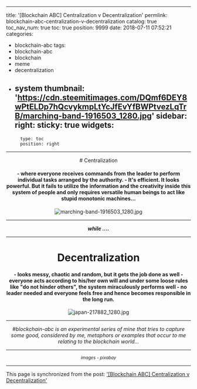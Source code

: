 
---
title: '[Blockchain ABC] Centralization v Decentralization'
permlink: blockchain-abc-centralization-v-decentralization
catalog: true
toc_nav_num: true
toc: true
position: 9999
date: 2018-07-11 07:52:21
categories:
- blockchain-abc
tags:
- blockchain-abc
- blockchain
- meme
- decentralization
- system
thumbnail: 'https://cdn.steemitimages.com/DQmf6DEY8wPtELDp7hQcvykmpLtYcJfEvYfBWPtvezLqTrB/marching-band-1916503_1280.jpg'
sidebar:
    right:
        sticky: true
widgets:
    -
        type: toc
        position: right
---


<center>
# Centralization

<h4>
- where everyone receives commands from the leader to perform individual tasks arranged by the authority. 
- It's efficient. It looks powerful. But it fails to utilize the information and the creativity inside this system of people and only requires versatile human beings to act like stupid monotonic machines...
</h4>

![marching-band-1916503_1280.jpg](https://cdn.steemitimages.com/DQmf6DEY8wPtELDp7hQcvykmpLtYcJfEvYfBWPtvezLqTrB/marching-band-1916503_1280.jpg)

*****
***while ....***
*****
# Decentralization

<h4>
- looks messy, chaotic and random, but it gets the job done as well
- everyone acts according to his/her own will and under some loose rules like "do not hinder others", the system miraculously performs well
- no leader needed and everyone feels free and hence becomes responsible in the long run.

</h4>

![japan-217882_1280.jpg](https://cdn.steemitimages.com/DQmXwC1FsiRUAc8amh2hqXHxy1uRCrYfMz7XiAvDVggWjqV/japan-217882_1280.jpg)


****

*#blockchain-abc is an experimental series of mine that tries to capture some good, considered by me, metaphors or examples that occur to me relating to the blockchain world...*

****
<sub>*images - pixabay*</sub>
</center>

- - -

This page is synchronized from the post: ['[Blockchain ABC] Centralization v Decentralization'](https://steemit.com/@deanliu/blockchain-abc-centralization-v-decentralization)
